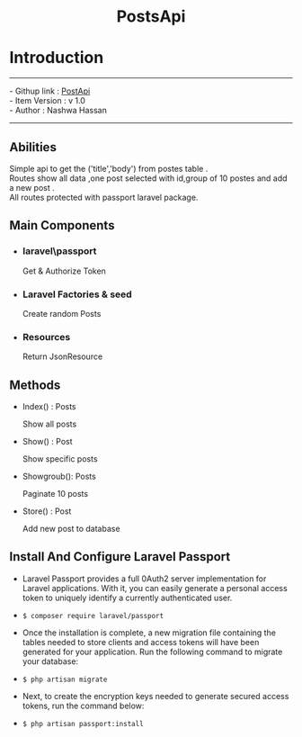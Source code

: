 
# <p align="center"> PostsApi </p>

# Introduction
<hr>
    - Githup link : <a href="https://github.com/shassa/PostsApi">PostApi</a> <br>
    - Item Version : v 1.0 <br>
    - Author : Nashwa Hassan <br>
   
<hr>

## Abilities
<p>Simple api to get the ('title','body') from postes table .<br>Routes show all data ,one post selected with id,group of 10 postes and add a new post .<br> All routes protected with passport laravel package.</p>

## Main Components
 - ### laravel\passport
     Get & Authorize Token
 - ### Laravel Factories & seed
    Create random Posts
 - ### Resources
    Return JsonResource   
    
## Methods 
- Index() : Posts
  <p> Show all posts </p>
- Show() : Post
  <p> Show specific posts </p> 
- Showgroub(): Posts  
   <p> Paginate 10 posts </p>
- Store() : Post
   <p> Add new post to database </p>


## Install And Configure Laravel Passport
- Laravel Passport provides a full 0Auth2 server implementation for Laravel applications. With it, you can easily generate a personal access token to uniquely identify a currently authenticated user.

- ``` $ composer require laravel/passport ```

- Once the installation is complete, a new migration file containing the tables needed to store clients and access tokens will have been generated for your application. Run the following command to migrate your database:

- ``` $ php artisan migrate ```
- Next, to create the encryption keys needed to generate secured access tokens, run the command below:

- ``` $ php artisan passport:install ```

